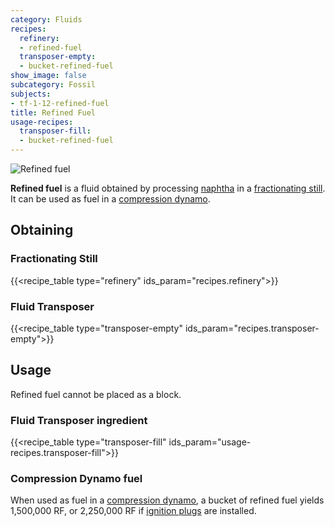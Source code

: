 ```yaml
---
category: Fluids
recipes:
  refinery:
  - refined-fuel
  transposer-empty:
  - bucket-refined-fuel
show_image: false
subcategory: Fossil
subjects:
- tf-1-12-refined-fuel
title: Refined Fuel
usage-recipes:
  transposer-fill:
  - bucket-refined-fuel
---
```


![Refined fuel](/images/docs/1.12/thermal-foundation/refined-fuel.gif)


**Refined fuel** is a fluid obtained by processing [naphtha](../naphtha/) in
a [fractionating still](../../thermal-expansion/fractionating-still/). It can be used as fuel in a
[compression dynamo](../../thermal-expansion/compression-dynamo/).


Obtaining
---------

### Fractionating Still
{{<recipe_table type="refinery" ids_param="recipes.refinery">}}

### Fluid Transposer
{{<recipe_table type="transposer-empty" ids_param="recipes.transposer-empty">}}


Usage
-----

Refined fuel cannot be placed as a block.

### Fluid Transposer ingredient
{{<recipe_table type="transposer-fill" ids_param="usage-recipes.transposer-fill">}}

### Compression Dynamo fuel
When used as fuel in a [compression
dynamo](../../thermal-expansion/compression-dynamo/), a bucket of refined fuel
yields 1,500,000 RF, or 2,250,000 RF if [ignition
plugs](../../thermal-expansion/augment-ignition-plugs/) are installed.
